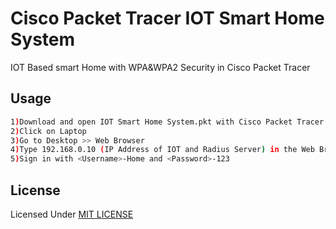 # Cisco Packet Tracer IOT Smart Home System
IOT Based smart Home with WPA&WPA2 Security in Cisco Packet Tracer
## Usage
```bash
1)Download and open IOT Smart Home System.pkt with Cisco Packet Tracer
2)Click on Laptop
3)Go to Desktop >> Web Browser 
4)Type 192.168.0.10 (IP Address of IOT and Radius Server) in the Web Browser and click Go
5)Sign in with <Username>-Home and <Password>-123
```
## License
Licensed Under [MIT LICENSE](LICENSE)
